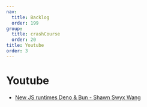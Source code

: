 ```yaml
---
nav:
  title: Backlog
  order: 199
group:
  title: crashCourse
  order: 20
title: Youtube
order: 3
---
```


# Youtube

- [New JS runtimes Deno & Bun - Shawn Swyx Wang](https://www.youtube.com/watch?v=ORI29ot_Zck)